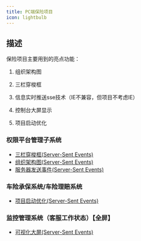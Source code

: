 ```yaml
---
title: PC端保险项目
icon: lightbulb
---
```


## 描述
保险项目主要用到的亮点功能：
1. 组织架构图
2. 三栏穿梭框

3. 信息实时推送sse技术（IE不兼容，但项目不考虑IE） 
4. 控制台大屏显示
5. 项目启动优化

### 权限平台管理子系统
- [三栏穿梭框(Server-Sent Events)](threetransfer.md)
- [组织架构图(Server-Sent Events)](echarts.md)
- [服务器发送事件(Server-Sent Events)](sseSkill.md)

### 车险承保系统/车险理赔系统
- [项目启动优化(Server-Sent Events)](webpack.md)

### 监控管理系统（客服工作状态）【全屏】
- [可视化大屏(Server-Sent Events)](largeScreen.md)

